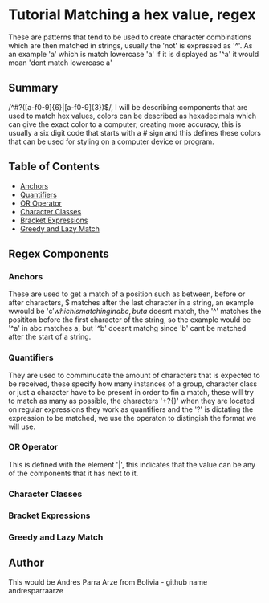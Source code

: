 # Tutorial Matching a hex value, regex

These are patterns that tend to be used to create character combinations which are then matched in strings, usually the 'not' is expressed as '^'. As an example 'a' which is match lowercase 'a' if it is displayed as '^a' it would mean 'dont match lowercase a'

## Summary

/^#?([a-f0-9]{6}|[a-f0-9]{3})$/, I will be describing components that are used to match hex values, colors can be described as hexadecimals which can give the exact color to a computer, creating more accuracy, this is usually a six digit code that starts with a # sign and this defines these colors that can be used for styling on a computer device or program.

## Table of Contents

- [Anchors](#anchors)
- [Quantifiers](#quantifiers)
- [OR Operator](#or-operator)
- [Character Classes](#character-classes)
- [Bracket Expressions](#bracket-expressions)
- [Greedy and Lazy Match](#greedy-and-lazy-match)

## Regex Components

### Anchors
These are used to get a match of a position such as between, before or after characters, $ matches after the last character in a string, an example wwould be 'c$' which is matching in abc, but a$ doesnt match, the '^' matches the posititon before the first character of the string, so the example would be '^a' in abc matches a, but '^b' doesnt matchg since 'b' cant be matched after the start of a string.

### Quantifiers
They are used to comminucate the amount of characters that is expected to be received, these specify how many instances of a group, character class or just a character have to be present in order to fin a match, these will try to match as many as possible, the characters '+?{}' when they are located on regular expressions they work as quantifiers and the '?' is dictating the expression to be matched, we use the operaton to distingish the format we will use.

### OR Operator
This is defined with the element '|', this indicates that the value can be any of the components that it has next to it.

### Character Classes

### Bracket Expressions

### Greedy and Lazy Match

## Author
This would be Andres Parra Arze from Bolivia - github name andresparraarze
